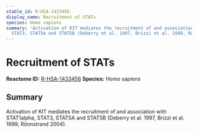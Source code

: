 ```yaml
---
stable_id: R-HSA-1433456
display_name: Recruitment of STATs
species: Homo sapiens
summary: 'Activation of KIT mediates the recruitment of and association with STAT1alpha,
  STAT3, STAT5A and STAT5B (Deberry et al. 1997, Brizzi et al. 1999, Rönnstrand 2004). '
---
```


# Recruitment of STATs
**Reactome ID:** [R-HSA-1433456](https://reactome.org/content/detail/R-HSA-1433456)
**Species:** Homo sapiens

## Summary

Activation of KIT mediates the recruitment of and association with STAT1alpha, STAT3, STAT5A and STAT5B (Deberry et al. 1997, Brizzi et al. 1999, Rönnstrand 2004). 
